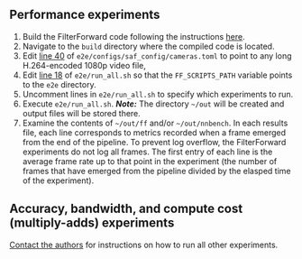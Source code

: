 
## Performance experiments
1. Build the FilterForward code following the instructions [here](https://github.com/viscloud/filterforward/tree/master/cpp#building).
2. Navigate to the `build` directory where the compiled code is located.
3. Edit [line 40](https://github.com/viscloud/filterforward/blob/master/scripts/e2e/configs/saf_config/cameras.toml#L40) of `e2e/configs/saf_config/cameras.toml` to point to any long H.264-encoded 1080p video file,
4. Edit [line 18](https://github.com/viscloud/filterforward/blob/master/scripts/e2e/run_all.sh#L18) of `e2e/run_all.sh` so that the `FF_SCRIPTS_PATH` variable points to the `e2e` directory.
5. Uncomment lines in `e2e/run_all.sh` to specify which experiments to run.
6. Execute `e2e/run_all.sh`. ***Note:*** The directory `~/out` will be created and output files will be stored there.
7. Examine the contents of `~/out/ff` and/or `~/out/nnbench`. In each results file, each line corresponds to metrics recorded when a frame emerged from the end of the pipeline. To prevent log overflow, the FilterForward experiments do not log all frames. The first entry of each line is the average frame rate up to that point in the experiment (the number of frames that have emerged from the pipeline divided by the elasped time of the experiment).

## Accuracy, bandwidth, and compute cost (multiply-adds) experiments

[Contact the authors](https://github.com/viscloud/filterforward#contact) for instructions on how to run all other experiments.
